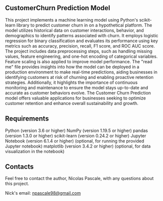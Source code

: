 CustomerChurn Prediction Model
-------------
This project implements a machine learning model using Python's scikit-learn library to predict customer churn in on a hypothetical platform. The model utilizes historical data on customer interactions, behavior, and demographics to identify patterns associated with churn. It employs logistic regression for binary classification and evaluates its performance using key metrics such as accuracy, precision, recall, F1 score, and ROC AUC score. The project includes data preprocessing steps, such as handling missing values, feature engineering, and one-hot encoding of categorical variables. Feature scaling is also applied to improve model performance. The "read me" file provides insights into how the model can be deployed in a production environment to make real-time predictions, aiding businesses in identifying customers at risk of churning and enabling proactive retention strategies. Additionally, it highlights the importance of continuous monitoring and maintenance to ensure the model stays up-to-date and accurate as customer behaviors evolve. The Customer Churn Prediction model offers valuable applications for businesses seeking to optimize customer retention and enhance overall sustainability and growth.

Requirements
------------

Python (version 3.6 or higher)
NumPy (version 1.19.5 or higher)
pandas (version 1.3.0 or higher)
scikit-learn (version 0.24.2 or higher)
Jupyter Notebook (version 6.1.4 or higher) (optional, for running the provided Jupyter notebook)
matplotlib (version 3.4.2 or higher) (optional, for data visualization in the notebook)

Contacts
--------

Feel free to contact the author, Nicolas Pascale, with any questions about this
project.

Nick's email: npascale98@gmail.com
